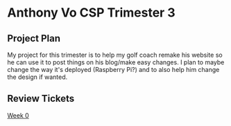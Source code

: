# Anthony Vo CSP Trimester 3

## Project Plan

My project for this trimester is to help my golf coach remake his website so he can use it to post things on his blog/make easy changes. I plan to maybe change the way it's deployed (Raspberry Pi?) and to also help him change the design if wanted.

## Review Tickets

[Week 0](https://github.com/tonyhieu/csp-tri-three/issues/1)
